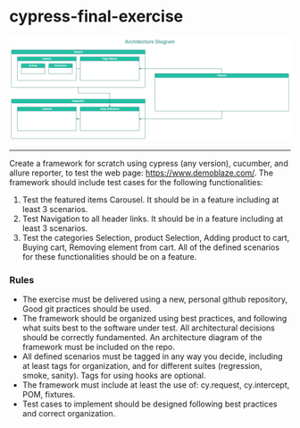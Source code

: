 # cypress-final-exercise

<p align="center"><img src="assets/architectureDiagram.png"/><p/>

---
Create a framework for scratch using cypress (any version), cucumber, and allure reporter, to test the web page: https://www.demoblaze.com/. The framework should include test cases for the following functionalities:
1. Test the featured items Carousel. It should be in a feature including at least 3 scenarios.
2. Test Navigation to all header links. It should be in a feature including at least 3 scenarios.
3. Test the categories Selection, product Selection, Adding product to cart, Buying cart, Removing element from cart. All of the defined scenarios for these functionalities should be on a feature.

### Rules
- The exercise must be delivered using a new, personal github repository, Good git practices should be used.
- The framework should be organized using best practices, and following what suits best to the software under test. All architectural decisions should be correctly fundamented. An architecture diagram of the framework must be included on the repo.
- All defined scenarios must be tagged in any way you decide, including at least tags for organization, and for different suites (regression, smoke, sanity). Tags for using hooks are optional.
- The framework must include at least the use of: cy.request, cy.intercept, POM, fixtures.
- Test cases to implement should be designed following best practices and correct organization.
